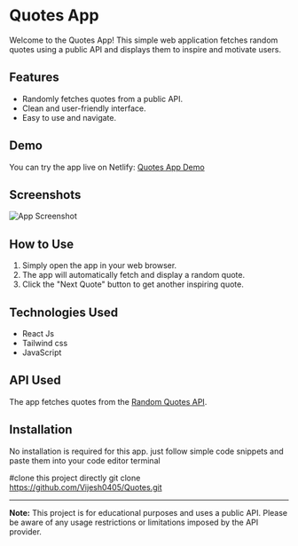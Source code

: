 # Quotes App

Welcome to the Quotes App! This simple web application fetches random quotes using a public API and displays them to inspire and motivate users.

## Features

- Randomly fetches quotes from a public API.
- Clean and user-friendly interface.
- Easy to use and navigate.

## Demo

You can try the app live on Netlify: [Quotes App Demo](https://your-netlify-app-link)

## Screenshots

![App Screenshot]()

## How to Use

1. Simply open the app in your web browser.
2. The app will automatically fetch and display a random quote.
3. Click the "Next Quote" button to get another inspiring quote.

## Technologies Used

- React Js
- Tailwind css
- JavaScript

## API Used

The app fetches quotes from the [Random Quotes API](https://famous-quotes4.p.rapidapi.com/random?category=all&count=1).

## Installation

No installation is required for this app. 
just follow simple code snippets and paste them into your code editor terminal

#clone this project directly 
git clone https://github.com/Vijesh0405/Quotes.git




---

**Note:** This project is for educational purposes and uses a public API. Please be aware of any usage restrictions or limitations imposed by the API provider.
